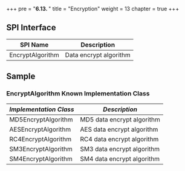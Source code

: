 +++
pre = "<b>6.13. </b>"
title = "Encryption"
weight = 13
chapter = true
+++

## SPI Interface

| SPI Name         | Description            |
| ---------------- | ---------------------- |
| EncryptAlgorithm | Data encrypt algorithm |

## Sample

### EncryptAlgorithm Known Implementation Class

| *Implementation Class*        | *Description*              |
| ----------------------------- | -------------------------- |
| MD5EncryptAlgorithm           | MD5 data encrypt algorithm |
| AESEncryptAlgorithm           | AES data encrypt algorithm |
| RC4EncryptAlgorithm           | RC4 data encrypt algorithm |
| SM3EncryptAlgorithm           | SM3 data encrypt algorithm |
| SM4EncryptAlgorithm           | SM4 data encrypt algorithm |
